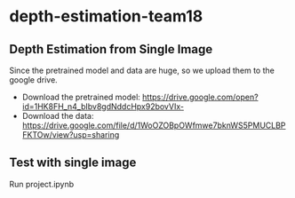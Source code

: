 # depth-estimation-team18
## Depth Estimation from Single Image
Since the pretrained model and data are huge, so we upload them to the google drive.
* Download the pretrained model: https://drive.google.com/open?id=1HK8FH_n4_bIbv8gdNddcHpx92bovVIx-
* Download the data: https://drive.google.com/file/d/1WoOZOBpOWfmwe7bknWS5PMUCLBPFKTOw/view?usp=sharing
## Test with single image
Run project.ipynb
